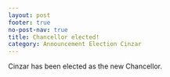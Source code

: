 ```yaml
---
layout: post
footer: true
no-post-nav: true
title: Chancellor elected!
category: Announcement Election Cinzar
---
```


Cinzar has been elected as the new Chancellor.<!--more-->
